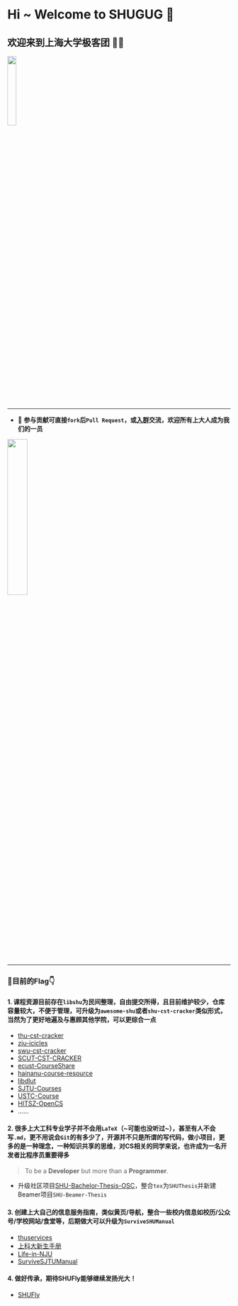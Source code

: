 # Hi ~ Welcome to SHUGUG 👋

<!--

**Here are some ideas to get you started:**

🙋‍♀️ A short introduction - what is your organization all about?
🌈 Contribution guidelines - how can the community get involved?
👩‍💻 Useful resources - where can the community find your docs? Is there anything else the community should know?
🍿 Fun facts - what does your team eat for breakfast?
🧙 Remember, you can do mighty things with the power of [Markdown](https://docs.github.com/github/writing-on-github/getting-started-with-writing-and-formatting-on-github/basic-writing-and-formatting-syntax)
-->


##  **欢迎来到上海大学极客团 👨‍💻**
<img src="https://user-images.githubusercontent.com/100942238/204237826-6881d8d1-c4a8-438c-8264-67ec651a0974.png" width="20%">


---

- 🌈 **参与贡献可直接`fork`后`Pull Request`，或[入群](https://jq.qq.com/?_wv=1027&k=I4dXMZeD)交流，欢迎所有上大人成为我们的一员**
<img src="https://user-images.githubusercontent.com/100942238/204237864-131d11da-18f8-4d7c-ba15-21772476efaf.png" width="30%">

---

### 🚩**目前的Flag**👇

#### 1. 课程资源目前存在`libshu`为民间整理，自由提交所得，且目前维护较少，仓库容量较大，不便于管理，可升级为`awesome-shu`或者`shu-cst-cracker`类似形式，当然为了更好地遍及与惠顾其他学院，可以更综合一点

- [thu-cst-cracker](https://github.com/Salensoft/thu-cst-cracker)
- [zju-icicles](https://github.com/QSCTech/zju-icicles)
- [swu-cst-cracker](https://github.com/tony8888lrz/swu-cst-cracker)
- [SCUT-CST-CRACKER](https://github.com/YeewahChan/SCUT-CST-CRACKER)
- [ecust-CourseShare](https://github.com/tianyilt/ecust-CourseShare)
- [hainanu-course-resource](https://github.com/RobAI-Lab/hainanu-course-resource)
- [libdlut](https://github.com/libdlut/libdlut)
- [SJTU-Courses](https://github.com/kxxwz/SJTU-Courses)
- [USTC-Course](https://github.com/USTC-Resource/USTC-Course)
- [HITSZ-OpenCS](https://github.com/hewei2001/HITSZ-OpenCS)
- ......



#### 2. 很多上大工科专业学子并不会用`LaTeX`（~可能也没听过~），甚至有人不会写`.md`，更不用说会`Git`的有多少了，开源并不只是所谓的写代码，做小项目，更多的是一种理念，一种知识共享的思维，对CS相关的同学来说，也许成为一名**开发者**比**程序员**重要得多

> To be a **Developer** but more than a **Programmer**. 
- 升级社区项目[SHU-Bachelor-Thesis-OSC](https://github.com/shuosc/SHU-Bachelor-Thesis-OSC)，整合`tex`为`SHUThesis`并新建Beamer项目`SHU-Beamer-Thesis`



#### 3. 创建上大自己的信息服务指南，类似黄页/导航，整合一些校内信息如校历/公众号/学校网站/食堂等，后期做大可以升级为`SurviveSHUManual`

- [thuservices](https://github.com/ZenithalHourlyRate/thuservices)
- [上科大新生手册](https://fresh.geekpie.club/)
- [Life-in-NJU](https://nju.today/)
- [SurviveSJTUManual](https://github.com/SurviveSJTU/SurviveSJTUManual)



#### 4. 做好传承，期待SHUFly能够继续发扬光大！
- [SHUFly](https://github.com/shuosc/fly)



